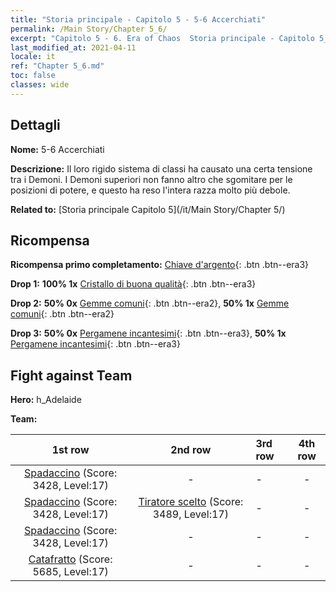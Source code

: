 ```yaml
---
title: "Storia principale - Capitolo 5 - 5-6 Accerchiati"
permalink: /Main Story/Chapter 5_6/
excerpt: "Capitolo 5 - 6. Era of Chaos  Storia principale - Capitolo 5_6. 5-6 Accerchiati"
last_modified_at: 2021-04-11
locale: it
ref: "Chapter 5_6.md"
toc: false
classes: wide
---
```


## Dettagli

 **Nome:** 5-6 Accerchiati

 **Descrizione:** Il loro rigido sistema di classi ha causato una certa tensione tra i Demoni. I Demoni superiori non fanno altro che sgomitare per le posizioni di potere, e questo ha reso l'intera razza molto più debole.

 **Related to:** [Storia principale Capitolo 5](/it/Main Story/Chapter 5/)

## Ricompensa

 **Ricompensa primo completamento:** [Chiave d'argento](/it/Items/con_693/){: .btn .btn--era3}

 **Drop 1:** **100% 1x** [Cristallo di buona qualità](/it/Items/mat_17/){: .btn .btn--era3}

 **Drop 2:** **50% 0x** [Gemme comuni](/it/Items/mat_10/){: .btn .btn--era2}, **50% 1x** [Gemme comuni](/it/Items/mat_10/){: .btn .btn--era2}

 **Drop 3:** **50% 0x** [Pergamene incantesimi](/it/Items/con_694/){: .btn .btn--era3}, **50% 1x** [Pergamene incantesimi](/it/Items/con_694/){: .btn .btn--era3}


## Fight against Team
 **Hero:** h_Adelaide

 **Team:**


  | 1st row | 2nd row | 3rd row | 4th row |
  |:----:|:----:|:----|:----:|
  | [Spadaccino](/it/units/Swordsman/) (Score: 3428, Level:17)  | - | - | - |
  | [Spadaccino](/it/units/Swordsman/) (Score: 3428, Level:17)  | [Tiratore scelto](/it/units/Marksman/) (Score: 3489, Level:17)  | - | - |
  | [Spadaccino](/it/units/Swordsman/) (Score: 3428, Level:17)  | - | - | - |
  | [Catafratto](/it/units/Cavalier/) (Score: 5685, Level:17)  | - | - | - |



